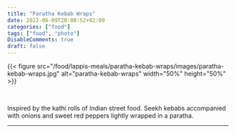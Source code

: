 ```yaml
---
title: "Paratha Kebab Wraps"
date: 2022-06-09T20:08:52+02:00
categories: ["food"]
tags: ["food", "photo"]
DisableComments: true
draft: false
---
```


{{< figure src="/food/lappis-meals/paratha-kebab-wraps/images/paratha-kebab-wraps.jpg" alt="paratha-kebab-wraps" width="50%" height="50%" >}}

<br>

Inspired by the kathi rolls of Indian street food. Seekh kebabs accompanied with onions and sweet red peppers lightly wrapped in a paratha.

---